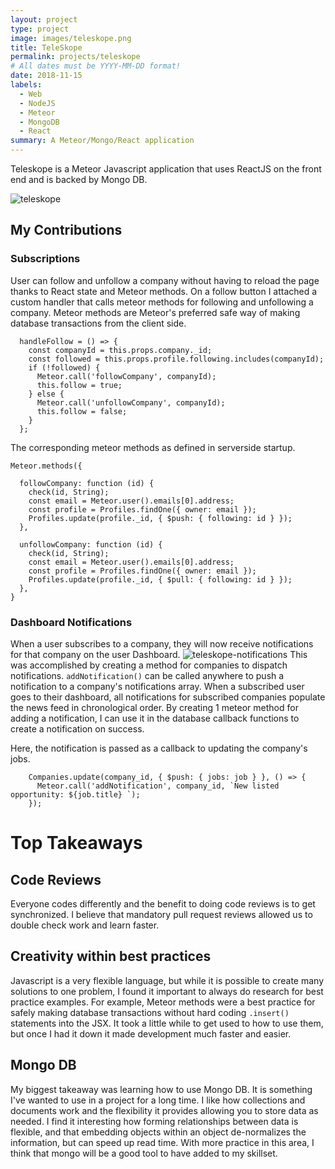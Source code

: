 ```yaml
---
layout: project
type: project
image: images/teleskope.png
title: TeleSkope
permalink: projects/teleskope
# All dates must be YYYY-MM-DD format!
date: 2018-11-15
labels:
  - Web
  - NodeJS
  - Meteor
  - MongoDB
  - React
summary: A Meteor/Mongo/React application
---
```


Teleskope is a Meteor Javascript application that uses ReactJS on the front end and is backed by Mongo DB.

![teleskope](https://j-taki.github.io/images/teleskope.png)

## My Contributions

### Subscriptions
User can follow and unfollow a company without having to reload the page thanks to React state and Meteor methods. 
On a follow button I attached a custom handler that calls meteor methods for following and unfollowing a company. Meteor methods are 
Meteor's preferred safe way of making database transactions from the client side. 
```
  handleFollow = () => {
    const companyId = this.props.company._id;
    const followed = this.props.profile.following.includes(companyId);
    if (!followed) {
      Meteor.call('followCompany', companyId);
      this.follow = true;
    } else {
      Meteor.call('unfollowCompany', companyId);
      this.follow = false;
    }
  };
```
The corresponding meteor methods as defined in serverside startup. 
```
Meteor.methods({

  followCompany: function (id) {
    check(id, String);
    const email = Meteor.user().emails[0].address;
    const profile = Profiles.findOne({ owner: email });
    Profiles.update(profile._id, { $push: { following: id } });
  },

  unfollowCompany: function (id) {
    check(id, String);
    const email = Meteor.user().emails[0].address;
    const profile = Profiles.findOne({ owner: email });
    Profiles.update(profile._id, { $pull: { following: id } });
  },
}
```

### Dashboard Notifications
When a user subscribes to a company, they will now receive notifications for that company on the user Dashboard. 
![teleskope-notifications](https://j-taki.github.io/images/teleskope-notifications.png)
This was accomplished by creating a method for companies to dispatch notifications. `addNotification()` can be called anywhere to push a notification to a company's notifications array.
When a subscribed user goes to their dashboard, all notifications for subscribed companies populate the news feed in chronological order. 
By creating 1 meteor method for adding a notification, I can use it in the database callback functions to create a notification on success. 

Here, the notification is passed as a callback to updating the company's jobs.
```
    Companies.update(company_id, { $push: { jobs: job } }, () => {
      Meteor.call('addNotification', company_id, `New listed opportunity: ${job.title} `);
    });
```





# Top Takeaways
## Code Reviews
Everyone codes differently and the benefit to doing code reviews is to get synchronized. I believe that mandatory pull request reviews allowed us to double check work and learn faster. 


## Creativity within best practices
Javascript is a very flexible language, but while it is possible to create many solutions to one problem, I found it important to always do research for best practice examples. For example, Meteor methods were a best practice for safely making database transactions without hard coding `.insert()` statements into the JSX. It took a little while to get used to how to use them, but once I had it down it made development much faster and easier.

## Mongo DB
My biggest takeaway was learning how to use Mongo DB. It is something I've wanted to use in a project for a long time. I like how collections and documents work and the flexibility it provides allowing you to store data as needed. I find it interesting how forming relationships between data is flexible, and that embedding objects within an object de-normalizes the information, but can speed up read time. With more practice in this area, I think that mongo will be a good tool to have added to my skillset. 


